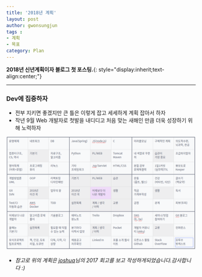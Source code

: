 ```yaml
---
title: '2018년 계획'  
layout: post  
author: gwonsungjun
tags :  
- 계획  
- 목표
category: Plan
---
```


**2018년 신년계획이자 블로그 첫 포스팅.**{: style="display:inherit;text-align:center;"}

---

### Dev에 집중하자
  - 전부 지키면 좋겠지만 큰 틀은 이렇게 잡고 세세하게 계획 잡아서 하자
  - 작년 9월 Web 개발자로 첫발을 내디디고 처음 맞는 새해인 만큼 더욱 성장하기 위해 노력하자

![2018plan](/assets/images/usingimages/2018plan.png)




* *참고로 위의 계획은 [joshua](http://blog.devjoshua.me/)님의 2017 회고를 보고 작성하게되었습니다.감사합니다 :)*
